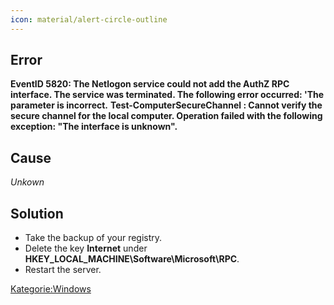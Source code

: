 ```yaml
---
icon: material/alert-circle-outline
---
```


## Error

**EventID 5820: The Netlogon service could not add the AuthZ RPC
interface. The service was terminated. The following error occurred:
'The parameter is incorrect.**
**Test-ComputerSecureChannel : Cannot verify the secure channel for the
local computer. Operation failed with the following exception: "The
interface is unknown".**

## Cause

*Unkown*

## Solution

  - Take the backup of your registry.
  - Delete the key **Internet** under
    **HKEY_LOCAL_MACHINE\\Software\\Microsoft\\RPC**.
  - Restart the server.

[Kategorie:Windows](Kategorie:Windows "wikilink")